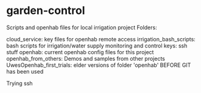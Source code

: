 # garden-control
Scripts and openhab files for local irrigation project
Folders:

cloud_service:                          key files for openhab remote access
irrigation_bash_scripts:                bash scripts for irrigation/water supply monitoring and control
keys:                                   ssh stuff
openhab:                                current openhab config files for this project
openhab_from_others:                    Demos and samples from other projects
UwesOpenhab_first_trials:               elder versions of folder 'openhab' BEFORE GIT has been used 

Trying ssh


